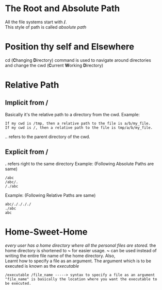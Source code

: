 # The Root and Absolute Path
All the file systems start with **/**. <br>
This style of path is called *absolute path*
# Position thy self and Elsewhere
cd (**C**hanging **D**irectory) command is used to navigate around directories
and change the cwd (**C**urrent **W**orking **D**irectory)
# Relative Path
## Implicit from **/**
Basically it's the relative path to a directory from the cwd. 
Example:
``` 
If my cwd is /tmp, then a relative path to the file is a/b/my_file.
If my cwd is /, then a relative path to the file is tmp/a/b/my_file.
```
*..* refers to the parent directory of the cwd.
## Explicit from **/**
**.** refers right to the same directory
Example: (Following Absolute Paths are same)
```
/abc
/abc/.
/./abc
```
Example: (Following Relative Paths are same)
```
abc/././././
./abc
abc
```
# Home-Sweet-Home
*every user has a home directory where all the personal files are stored.* 
the home directory is shortened to **~** for easier usage. 
**~** can be used instead of writing the entire file name of the home directory. 
Also,  
Learnt how to specify a file as an argument.
The argument which is to be executed is known as the *executable*
```
/executable /file_name -----> syntax to specify a file as an argument
"file_name" is basically the location where you want the executable to be executed.
```




